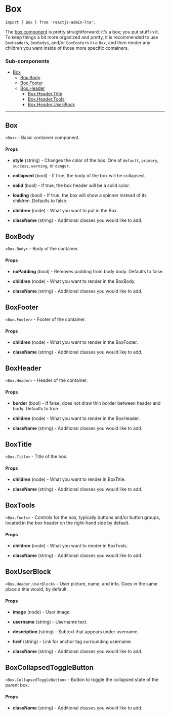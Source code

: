 Box
===

`import { Box } from 'reactjs-admin-lte';`

The [box component][box-component] is pretty straightforward: it's a box; you put stuff in it. To 
keep things a bit more organized and pretty, it is recommended to use `BoxHeader`s, `BoxBody`s, 
and/or `BoxFooter`s in a `Box`, and then render any children you want inside of those more 
specific containers.

### Sub-components
 - [Box](#box)
   - [Box.Body](#boxbody)
   - [Box.Footer](#boxfooter)
   - [Box.Header](#boxheader)
     - [Box.Header.Title](#boxtitle)
     - [Box.Header.Tools](#boxtools)
     - [Box.Header.UserBlock](#boxuserblock)

---

## Box
`<Box>` - Basic container component.

#### Props
  - __style__ (string) - Changes the color of the box. One of `default`, `primary`, `success`, 
  `warning`, or `danger`.
  
  - __collapsed__ (bool) - If true, the body of the box will be collapsed.

  - __solid__ (bool) - If true, the box header will be a solid color.

  - __loading__ (bool) - If true, the box will show a spinner instead of its children. Defaults to false.

  - __children__ (node) - What you want to put in the Box.

  - __className__ (string) - Additional classes you would like to add.

## BoxBody
`<Box.Body>` - Body of the container.

#### Props
 - __noPadding__ (bool) - Removes padding from body body. Defaults to false.

 - __children__ (node) - What you want to render in the BoxBody.

 - __className__ (string) - Additional classes you would like to add.

## BoxFooter
`<Box.Footer>` - Footer of the container.

#### Props
 - __children__ (node) - What you want to render in the BoxFooter.

 - __className__ (string) - Additional classes you would like to add.

## BoxHeader
`<Box.Header>` - Header of the container.

#### Props
 - __border__ (bool) - If false, does not draw thin border between header and body. Defaults to true.

 - __children__ (node) - What you want to render in the BoxHeader.

 - __className__ (string) - Additional classes you would like to add.

## BoxTitle
`<Box.Title>` - Title of the box.

#### Props
 - __children__ (node) - What you want to render in BoxTitle.

 - __className__ (string) - Additional classes you would like to add.

## BoxTools
`<Box.Tools>` - Controls for the box, typically buttons and/or button groups, located in the 
box header on the right-hand side by default.

#### Props
 - __children__ (node) - What you want to render in BoxTools.

 - __className__ (string) - Additional classes you would like to add.

## BoxUserBlock
`<Box.Header.UserBlock>` - User picture, name, and info. Goes in the same place a title would, by
default.

#### Props
 - __image__ (node) - User image.

 - __username__ (string) - Username text.

 - __description__ (string) - Subtext that appears under username.

 - __href__ (string) - Link for anchor tag surrounding username.

 - __className__ (string) - Additional classes you would like to add.

## BoxCollapsedToggleButton
`<Box.CollapsedToggleButton>` - Button to toggle the collapsed state of the parent box.

#### Props

 - __className__ (string) - Additional classes you would like to add.

[box-component]: https://almsaeedstudio.com/themes/AdminLTE/documentation/index.html#component-box
